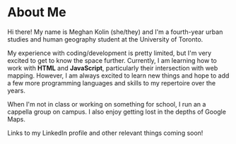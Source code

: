 <!--
**meghankolin/meghankolin** is a ✨ _special_ ✨ repository because its `README.md` (this file) appears on your GitHub profile.

Here are some ideas to get you started:

- 🔭 I’m currently working on ...
- 🌱 I’m currently learning ...
- 👯 I’m looking to collaborate on ...
- 🤔 I’m looking for help with ...
- 💬 Ask me about ...
- 📫 How to reach me: ...
- 😄 Pronouns: ...
- ⚡ Fun fact: ...
-->
# About Me
Hi there! My name is Meghan Kolin (she/they) and I'm a fourth-year urban studies and human geography student at the University of Toronto.

My experience with coding/development is pretty limited, but I'm very excited to get to know the space further. Currently, I am learning how to work with **HTML** and **JavaScript**, particularly their intersection with web mapping. However, I am always excited to learn new things and hope to add a few more programming languages and skills to my repertoire over the years.

When I'm not in class or working on something for school, I run an a cappella group on campus. I also enjoy getting lost in the depths of Google Maps.

Links to my LinkedIn profile and other relevant things coming soon!